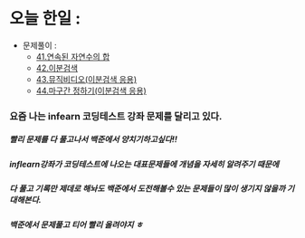 # 오늘 한일 :
  - 문제풀이 :
    - [41.연속된 자연수의 합](https://github.com/SeungMin2001/TIL/blob/main/CodingTest/41.%EC%97%B0%EC%86%8D%EB%90%9C%20%EC%9E%90%EC%97%B0%EC%88%98%EC%9D%98%20%ED%95%A9.md)
    - [42.이분검색](https://github.com/SeungMin2001/TIL/blob/main/CodingTest/42.%EC%9D%B4%EB%B6%84%EA%B2%80%EC%83%89.md)     
    - [43.뮤직비디오(이분검색 응용)](https://github.com/SeungMin2001/TIL/blob/main/CodingTest/43.%EB%AE%A4%EC%A7%81%EB%B9%84%EB%94%94%EC%98%A4(%EC%9D%B4%EB%B6%84%EA%B2%80%EC%83%89%20%EC%9D%91%EC%9A%A9).md)
    - [44.마구간 정하기(이분검색 응용)](https://github.com/SeungMin2001/TIL/blob/main/CodingTest/44.%EB%A7%88%EA%B5%AC%EA%B0%84%20%EC%A0%95%ED%95%98%EA%B8%B0(%EC%9D%B4%EB%B6%84%EA%B2%80%EC%83%89%20%EC%9D%91%EC%9A%A9).md)


### 요즘 나는 infearn 코딩테스트 강좌 문제를 달리고 있다.
##### 빨리 문제를 다 풀고나서 백준에서 양치기하고싶다!!
##### inflearn강좌가 코딩테스트에 나오는 대표문제들에 개념을 자세히 알려주기 때문에 
##### 다 풀고 기록만 제데로 해놔도 백준에서 도전해볼수 있는 문제들이 많이 생기지 않을까 기대해본다.
##### 백준에서 문제풀고 티어 빨리 올려야지 ㅎ
